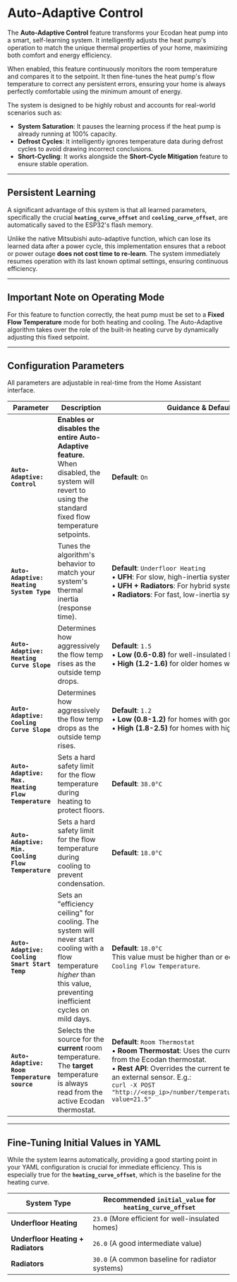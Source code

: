 # Auto-Adaptive Control

The **Auto-Adaptive Control** feature transforms your Ecodan heat pump into a smart, self-learning system. It intelligently adjusts the heat pump's operation to match the unique thermal properties of your home, maximizing both comfort and energy efficiency.

When enabled, this feature continuously monitors the room temperature and compares it to the setpoint. It then fine-tunes the heat pump's flow temperature to correct any persistent errors, ensuring your home is always perfectly comfortable using the minimum amount of energy.

The system is designed to be highly robust and accounts for real-world scenarios such as:
* **System Saturation**: It pauses the learning process if the heat pump is already running at 100% capacity.
* **Defrost Cycles**: It intelligently ignores temperature data during defrost cycles to avoid drawing incorrect conclusions.
* **Short-Cycling**: It works alongside the **Short-Cycle Mitigation** feature to ensure stable operation.

---

## Persistent Learning

A significant advantage of this system is that all learned parameters, specifically the crucial **`heating_curve_offset`** and **`cooling_curve_offset`**, are automatically saved to the ESP32's flash memory.

Unlike the native Mitsubishi auto-adaptive function, which can lose its learned data after a power cycle, this implementation ensures that a reboot or power outage **does not cost time to re-learn**. The system immediately resumes operation with its last known optimal settings, ensuring continuous efficiency.

---

## Important Note on Operating Mode

For this feature to function correctly, the heat pump must be set to a **Fixed Flow Temperature** mode for both heating and cooling. The Auto-Adaptive algorithm takes over the role of the built-in heating curve by dynamically adjusting this fixed setpoint.

---

## Configuration Parameters

All parameters are adjustable in real-time from the Home Assistant interface.

| Parameter                                     | Description                                                                          | Guidance & Default                                                                                                                              |
| --------------------------------------------- | ------------------------------------------------------------------------------------ | ----------------------------------------------------------------------------------------------------------------------------------------------- |
| **`Auto-Adaptive: Control`** | **Enables or disables the entire Auto-Adaptive feature.** When disabled, the system will revert to using the standard fixed flow temperature setpoints. | **Default**: `On`                                                                                                                               |
| **`Auto-Adaptive: Heating System Type`** | Tunes the algorithm's behavior to match your system's thermal inertia (response time). | **Default**: `Underfloor Heating`<br>• **UFH**: For slow, high-inertia systems.<br>• **UFH + Radiators**: For hybrid systems.<br>• **Radiators**: For fast, low-inertia systems. |
| **`Auto-Adaptive: Heating Curve Slope`** | Determines how aggressively the flow temp rises as the outside temp drops.             | **Default**: `1.5`<br>• **Low (0.6-0.8)** for well-insulated homes with UFH.<br>• **High (1.2-1.6)** for older homes with radiators.          |
| **`Auto-Adaptive: Cooling Curve Slope`** | Determines how aggressively the flow temp drops as the outside temp rises.             | **Default**: `1.2`<br>• **Low (0.8-1.2)** for homes with good sun protection.<br>• **High (1.8-2.5)** for homes with high solar gain.          |
| **`Auto-Adaptive: Max. Heating Flow Temperature`**| Sets a hard safety limit for the flow temperature during heating to protect floors.      | **Default**: `38.0°C`                                                                                                                           |
| **`Auto-Adaptive: Min. Cooling Flow Temperature`**| Sets a hard safety limit for the flow temperature during cooling to prevent condensation. | **Default**: `18.0°C`                                                                                                                           |
| **`Auto-Adaptive: Cooling Smart Start Temp`** | Sets an "efficiency ceiling" for cooling. The system will never start cooling with a flow temperature *higher* than this value, preventing inefficient cycles on mild days. | **Default**: `18.0°C`<br>This value must be higher than or equal to the `Min. Cooling Flow Temperature`. |
| **`Auto-Adaptive: Room Temperature source`** | Selects the source for the **current** room temperature. The **target** temperature is always read from the active Ecodan thermostat. | **Default**: `Room Thermostat`<br>• **Room Thermostat**: Uses the current temperature from the Ecodan thermostat.<br>• **Rest API**: Overrides the current temperature with an external sensor. E.g.:<br>`curl -X POST "http://<esp_ip>/number/temperature_feedback/set?value=21.5"`|

---

## Fine-Tuning Initial Values in YAML

While the system learns automatically, providing a good starting point in your YAML configuration is crucial for immediate efficiency. This is especially true for the **`heating_curve_offset`**, which is the baseline for the heating curve.

| System Type                      | Recommended `initial_value` for `heating_curve_offset` |
| -------------------------------- | -------------------------------------------------------- |
| **Underfloor Heating** | `23.0` (More efficient for well-insulated homes)       |
| **Underfloor Heating + Radiators** | `26.0` (A good intermediate value)                       |
| **Radiators** | `30.0` (A common baseline for radiator systems)          |